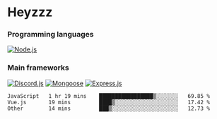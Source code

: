 # Heyzzz  

### Programming languages  

[![Node.js](https://img.shields.io/badge/-Node.js-262626?style=for-the-badge)](https://nodejs.org/ru)

### Main frameworks

[![Discord.js](https://img.shields.io/badge/-Discord.js-262626?style=for-the-badge)](https://www.npmjs.com/package/discord.js) [![Mongoose](https://img.shields.io/badge/-Mongoose-262626?style=for-the-badge)](https://www.npmjs.com/package/mongoose) [![Express.js](https://img.shields.io/badge/-Express.js-262626?style=for-the-badge)](https://www.npmjs.com/package/express)
<!--START_SECTION:waka-->
```text
JavaScript   1 hr 19 mins    █████████████████▒░░░░░░░   69.85 % 
Vue.js       19 mins         ████▒░░░░░░░░░░░░░░░░░░░░   17.42 % 
Other        14 mins         ███▒░░░░░░░░░░░░░░░░░░░░░   12.73 % 
```
<!--END_SECTION:waka-->
